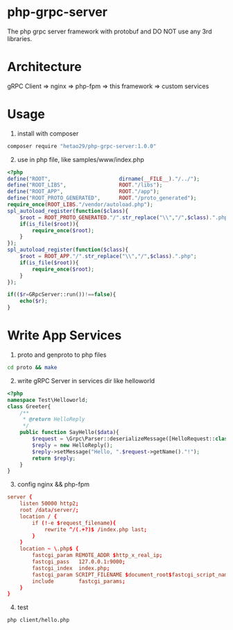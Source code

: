 # php-grpc-server
The php grpc server framework with protobuf and DO NOT use any 3rd libraries.

# Architecture

gRPC Client  => nginx => php-fpm => this framework => custom services

# Usage

1. install with composer

```bash
composer require "hetao29/php-grpc-server:1.0.0"
```

2. use in php file, like samples/www/index.php

```php
<?php
define("ROOT",						dirname(__FILE__)."/../");
define("ROOT_LIBS",					ROOT."/libs");
define("ROOT_APP",					ROOT."/app");
define("ROOT_PROTO_GENERATED",		ROOT."/proto_generated");
require_once(ROOT_LIBS."/vendor/autoload.php");
spl_autoload_register(function($class){
	$root = ROOT_PROTO_GENERATED."/".str_replace("\\","/",$class).".php";
	if(is_file($root)){
		require_once($root);
	}
});
spl_autoload_register(function($class){
	$root = ROOT_APP."/".str_replace("\\","/",$class).".php";
	if(is_file($root)){
		require_once($root);
	}
});

if(($r=GRpcServer::run())!==false){
	echo($r);
}
```

# Write App Services 

1. proto and genproto to php files

```bash
cd proto && make
```

2. write gRPC Server in services dir like helloworld

```php
<?php
namespace Test\Helloworld;
class Greeter{
	/**
	 * @return HelloReply
	 */
	public function SayHello($data){
		$request = \Grpc\Parser::deserializeMessage([HelloRequest::class, null], $data);
		$reply = new HelloReply();
		$reply->setMessage("Hello, ".$request->getName()."!");
		return $reply;
	}
}

```

3. config nginx && php-fpm

```conf
server {
	listen 50000 http2;
	root /data/server/;
	location / {
		if (!-e $request_filename){
			rewrite ^/(.+?)$ /index.php last;
		}
	}
	location ~ \.php$ {
		fastcgi_param REMOTE_ADDR $http_x_real_ip;
		fastcgi_pass   127.0.0.1:9000;
		fastcgi_index  index.php;
		fastcgi_param SCRIPT_FILENAME $document_root$fastcgi_script_name;
		include        fastcgi_params;
	}
}
```
4. test

```bash
php client/hello.php
```
